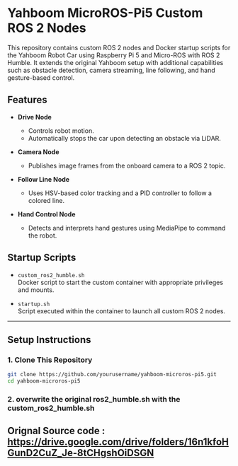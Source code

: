 # Yahboom MicroROS-Pi5 Custom ROS 2 Nodes

This repository contains custom ROS 2 nodes and Docker startup scripts for the Yahboom Robot Car using Raspberry Pi 5 and Micro-ROS with ROS 2 Humble. It extends the original Yahboom setup with additional capabilities such as obstacle detection, camera streaming, line following, and hand gesture-based control.

## Features

- **Drive Node**
  - Controls robot motion.
  - Automatically stops the car upon detecting an obstacle via LiDAR.

- **Camera Node**
  - Publishes image frames from the onboard camera to a ROS 2 topic.

- **Follow Line Node**
  - Uses HSV-based color tracking and a PID controller to follow a colored line.

- **Hand Control Node**
  - Detects and interprets hand gestures using MediaPipe to command the robot.

## Startup Scripts

- `custom_ros2_humble.sh`  
  Docker script to start the custom container with appropriate privileges and mounts.

- `startup.sh`  
  Script executed within the container to launch all custom ROS 2 nodes.

---

## Setup Instructions

### 1. Clone This Repository

```bash
git clone https://github.com/yourusername/yahboom-microros-pi5.git
cd yahboom-microros-pi5
```

### 2. overwrite the original ros2_humble.sh with the custom_ros2_humble.sh

## Orignal Source code : https://drive.google.com/drive/folders/16n1kfoHGunD2CuZ_Je-8tCHgshOiDSGN
